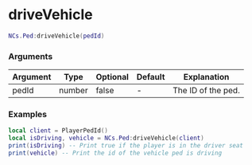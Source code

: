 # driveVehicle

```lua
NCs.Ped:driveVehicle(pedId)
```

### Arguments
| Argument | Type    | Optional | Default | Explanation        |
|----------|---------|----------|---------|--------------------|
| pedId    | number  | false    | -       | The ID of the ped. |

### Examples
```lua
local client = PlayerPedId()
local isDriving, vehicle = NCs.Ped:driveVehicle(client)
print(isDriving) -- Print true if the player is in the driver seat
print(vehicle) -- Print the id of the vehicle ped is driving
```